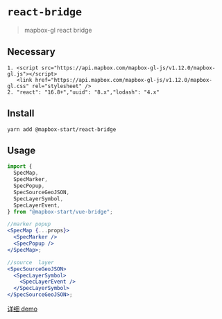 # `react-bridge`

> mapbox-gl react bridge

## Necessary

```
1. <script src="https://api.mapbox.com/mapbox-gl-js/v1.12.0/mapbox-gl.js"></script>
   <link href="https://api.mapbox.com/mapbox-gl-js/v1.12.0/mapbox-gl.css" rel="stylesheet" />
2. "react": "16.8+","uuid": "8.x","lodash": "4.x"
```

## Install

```shell script
yarn add @mapbox-start/react-bridge
```

## Usage

```jsx
import {
  SpecMap,
  SpecMarker,
  SpecPopup,
  SpecSourceGeoJSON,
  SpecLayerSymbol,
  SpecLayerEvent,
} from "@mapbox-start/vue-bridge";

//marker popup
<SpecMap {...props}>
  <SpecMarker />
  <SpecPopup />
</SpecMap>;

//source  layer
<SpecSourceGeoJSON>
  <SpecLayerSymbol>
    <SpecLayerEvent />
  </SpecLayerSymbol>
</SpecSourceGeoJSON>;
```

[详细 demo](https://github.com/zxeryu/mapbox-start/tree/main/example/demo-react)
